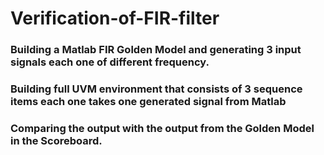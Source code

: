 # Verification-of-FIR-filter
### Building a Matlab FIR Golden Model and generating 3 input signals each one of different frequency. 
### Building full UVM environment that consists of 3 sequence items each one takes one generated signal from Matlab
### Comparing the output with the output from the Golden Model in the Scoreboard.
